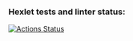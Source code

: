### Hexlet tests and linter status:
[![Actions Status](https://github.com/sskam12/python-project-50/workflows/hexlet-check/badge.svg)](https://github.com/sskam12/python-project-50/actions)